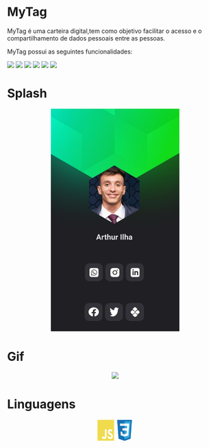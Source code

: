 # MyTag

<p>
MyTag é uma carteira digital,tem como objetivo facilitar o acesso e o compartilhamento de dados pessoais entre as pessoas.
</p>
<p>
MyTag possui as seguintes funcionalidades:
</p>

<img width="30" src="https://img.icons8.com/office/16/000000/whatsapp--v1.png"/>
<img  width="35" src="https://img.icons8.com/color/48/000000/facebook-new.png"/>
<img  width="40" src="https://img.icons8.com/fluency/48/000000/instagram-new.png"/>
<img  width="40" src="https://img.icons8.com/color/48/000000/linkedin.png"/>
<img  width="40" src="https://img.icons8.com/color/48/000000/twitter.png"/>
<img width="40" src="https://img.icons8.com/carbon-copy/100/000000/money.png"/>

<h1>Splash</h1>
<p align="center">
 <img width="300" src="images/splash.png">
</p> 

<h1>Gif</h1>
<p align="center">
 <img width="300"  src="images/video.gif">
</p>
  
  <h1>Linguagens</h1>
<div style="display: inline_block"  align="center">
  <img align="center" alt="art-Js" height="50" width="40" src="https://raw.githubusercontent.com/devicons/devicon/master/icons/javascript/javascript-plain.svg">
  <img align="center" alt="art-CSS" height="50" width="40" src="https://raw.githubusercontent.com/devicons/devicon/master/icons/css3/css3-original.svg">
 
 </div>
